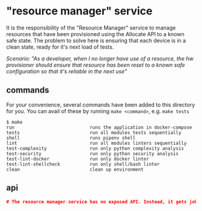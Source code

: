 # "resource manager" service

It is the responsibility of the "Resource Manager" service to manage resources that have been provisioned using the Allocate API to a known safe state. The problem to solve here is ensuring that each device is in a clean state, ready for it's next load of tests.

*Scenario: "As a developer, when I no longer have use of a resource, the hw provisioner should ensure that resource has been reset to a known safe configuration so that it's reliable in the next use"*

## commands

For your convenience, several commands have been added to this directory for you. You can avail of these by running `make <command>`, e.g. `make tests`

```shell
$ make
run                            runs the application in docker-compose
tests                          run all modules tests sequentially
shell                          runs pipenv shell
lint                           run all modules linters sequentially
test-complexity                run only python complexity analysis
test-security                  run only python security analysis
test-lint-docker               run only docker linter
test-lint-shellcheck           run only shell/bash linter
clean                          clean up environment
```

## api

```json
# The resource manager service has no exposed API. Instead, it gets job from a queue in Redis and communicates directly with the resource
```

